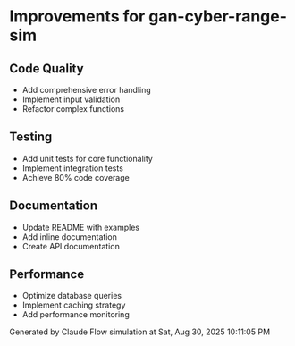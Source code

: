 # Improvements for gan-cyber-range-sim

## Code Quality
- Add comprehensive error handling
- Implement input validation
- Refactor complex functions

## Testing
- Add unit tests for core functionality
- Implement integration tests
- Achieve 80% code coverage

## Documentation
- Update README with examples
- Add inline documentation
- Create API documentation

## Performance
- Optimize database queries
- Implement caching strategy
- Add performance monitoring

Generated by Claude Flow simulation at Sat, Aug 30, 2025 10:11:05 PM
